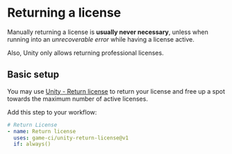 # Returning a license

Manually returning a license is **usually never necessary**,
unless when running into an _unrecoverable error_ while having a license active.

Also, Unity only allows returning professional licenses.

## Basic setup

You may use [Unity - Return license](https://github.com/marketplace/actions/unity-return-license)
to return your license and free up a spot towards the maximum number of active licenses.

Add this step to your workflow:

```yaml
# Return License
- name: Return license
  uses: game-ci/unity-return-license@v1
  if: always()
```
